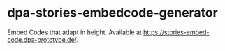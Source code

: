 # dpa-stories-embedcode-generator

Embed Codes that adapt in height. Available at https://stories-embed-code.dpa-prototype.de/. 


